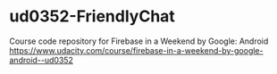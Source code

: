 # ud0352-FriendlyChat
Course code repository for Firebase in a Weekend by Google: Android https://www.udacity.com/course/firebase-in-a-weekend-by-google-android--ud0352
